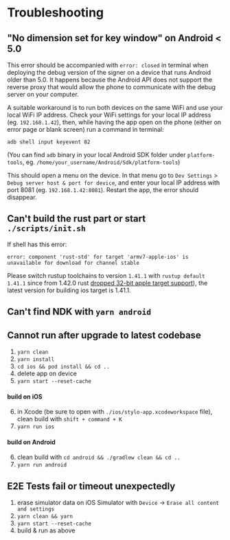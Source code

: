 # Troubleshooting

## "No dimension set for key window" on Android < 5.0

This error should be accompanied with `error: closed` in terminal when deploying the debug version of the signer on a device that runs Android older than 5.0. It happens because the Android API does not support the reverse proxy that would allow the phone to communicate with the debug server on your computer.

A suitable workaround is to run both devices on the same WiFi and use your local WiFi IP address. Check your WiFi settings for your local IP address (eg. `192.168.1.42`), then, while having the app open on the phone (either on error page or blank screen) run a command in terminal:

```
adb shell input keyevent 82
```

(You can find `adb` binary in your local Android SDK folder under `platform-tools`, eg. `/home/your_username/Android/Sdk/platform-tools`)

This should open a menu on the device. In that menu go to `Dev Settings` > `Debug server host & port for device`, and enter your local IP address with port 8081 (eg. `192.168.1.42:8081`). Restart the app, the error should disappear.

## Can't build the rust part or start `./scripts/init.sh`
If shell has this error:
```shelll
error: component 'rust-std' for target 'armv7-apple-ios' is unavailable for download for channel stable
```
Please switch rustup toolchains to version `1.41.1` with `rustup default 1.41.1` since from 1.42.0 rust [dropped 32-bit apple target support](https://blog.rust-lang.org/2020/01/03/reducing-support-for-32-bit-apple-targets.html)), the latest version for building ios target is 1.41.1.

## Can't find NDK with `yarn android`

## Cannot run after upgrade to latest codebase

1. `yarn clean`
2. `yarn install`
3. `cd ios && pod install && cd ..`
4. delete app on device
5. `yarn start --reset-cache`

#### build on iOS
6. in Xcode (be sure to open with `./ios/stylo-app.xcodeworkspace` file), clean build with `shift + command + K`
7. `yarn run ios`

#### build on Android
6. clean build with `cd android && ./gradlew clean && cd ..`
7. `yarn run android`

## E2E Tests fail or timeout unexpectedly
1. erase simulator data on iOS Simulator with `Device` -> `Erase all content and settings`
2. `yarn clean && yarn`
3. `yarn start --reset-cache`
4. build & run as above
